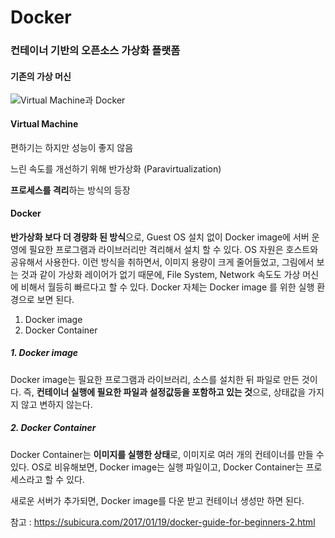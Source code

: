 # Docker

### 컨테이너 기반의 오픈소스 가상화 플랫폼



#### 기존의 가상 머신

![Virtual Machine과 Docker](../_posts/VirtualMachine_Docker.png)



#### Virtual Machine

편하기는 하지만 성능이 좋지 않음

느린 속도를 개선하기 위해 반가상화 (Paravirtualization)



**프로세스를 격리**하는 방식의 등장



#### Docker

**반가상화 보다 더 경량화 된 방식**으로, Guest OS 설치 없이 Docker image에 서버 운영에 필요한 프로그램과 라이브러리만 격리해서 설치 할 수 있다. OS 자원은 호스트와 공유해서 사용한다. 이런 방식을 취하면서, 이미지 용량이 크게 줄어들었고, 그림에서 보는 것과 같이 가상화 레이어가 없기 때문에, File System, Network 속도도 가상 머신에 비해서 월등히 빠르다고 할 수 있다. Docker 자체는 Docker image 를 위한 실행 환경으로 보면 된다.



1. Docker image
2. Docker Container



##### 1. Docker image

Docker image는 필요한 프로그램과 라이브러리, 소스를 설치한 뒤 파일로 만든 것이다. 즉, **컨테이너 실행에 필요한 파일과 설정값등을 포함하고 있는 것**으로, 상태값을 가지지 않고 변하지 않는다.



##### 2. Docker Container

Docker Container는 **이미지를 실행한 상태**로, 이미지로 여러 개의 컨테이너를 만들 수 있다. OS로 비유해보면, Docker image는 실행 파일이고, Docker Container는 프로세스라고 할 수 있다.



새로운 서버가 추가되면, Docker image를 다운 받고 컨테이너 생성만 하면 된다.




참고 : https://subicura.com/2017/01/19/docker-guide-for-beginners-2.html
